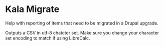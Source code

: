 # Kala Migrate

Help with reporting of items that need to be migrated in a Drupal upgrade.

Outputs a CSV in utf-8 chatcter set.  Make sure you change your character set encoding to match if using LibreCalc.
